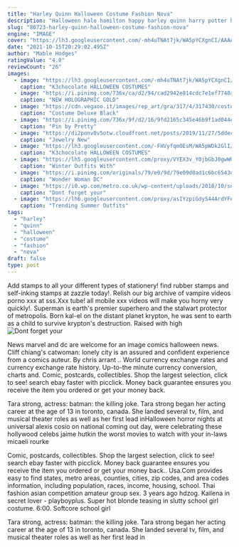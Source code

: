 ```yaml
---
title: "Harley Quinn Halloween Costume Fashion Nova"
description: "Halloween halo hamilton happy harley quinn harry potter haunted mansion hawkeye hellboy hello kitty hey arnold hocus pocus home alone hot wheels how to train your dragon howl's"
slug: "80723-harley-quinn-halloween-costume-fashion-nova"
engine: "IMAGE"
cover: "https://lh3.googleusercontent.com/-mh4uTNAt7jk/WA5pYCXgnCI/AAAAAAAAIQ4/lOKvIyskcCU/s640/blogger-image--1079400005.jpg"
date: "2021-10-15T20:29:02.495Z"
author: "Mable Hodges"
ratingValue: "4.0"
reviewCount: "26"
images:
  - image: "https://lh3.googleusercontent.com/-mh4uTNAt7jk/WA5pYCXgnCI/AAAAAAAAIQ4/lOKvIyskcCU/s640/blogger-image--1079400005.jpg"
    caption: "K3chocolate HALLOWEEN COSTUMES"
  - image: "https://i.pinimg.com/736x/ca/d2/94/cad2942e814cdc7e1ef7740a19e725f9.jpg"
    caption: "NEW HOLOGRAPHIC GOLD"
  - image: "https://cdn.vegaoo.it/images/rep_art/gra/317/4/317430/costume-deluxe-black-panther-per-adulto.jpg"
    caption: "Costume Deluxe Black"
  - image: "https://i.pinimg.com/736x/9f/d2/16/9fd2165c345e46b9f1ad044e04dfc5a5--color-combos-boss-lady.jpg"
    caption: "Pin by Pretty"
  - image: "https://di2ponv0v5otw.cloudfront.net/posts/2019/11/27/5ddec5e22cc515c4a8ed582f/m_5ddec600bbf0768cadacf5d3.jpg"
    caption: "Jewelry New"
  - image: "https://lh3.googleusercontent.com/-FHVyfqmOEsM/WA5pWDk2GlI/AAAAAAAAIQ0/-mvNOH-qfTQ/s640/blogger-image-504296774.jpg"
    caption: "K3chocolate HALLOWEEN COSTUMES"
  - image: "https://lh5.googleusercontent.com/proxy/VYEX3v_Y0jbGbJ0gwWHCJqYAGCknro4piA3_tldbdEWBT0TQ_qhNbunktJV5io3deE_O1z-Czal5dgZR6mf2V0PFChkZa9gt8uv8gyfVJCsbagIS7dqd_FE=s0-d"
    caption: "Winter Outfits With"
  - image: "https://i.pinimg.com/originals/79/e0/9d/79e09d0ad1c6bc6543ddfd54afdb9e5b.jpg"
    caption: "Wonder Woman DC"
  - image: "https://i0.wp.com/metro.co.uk/wp-content/uploads/2018/10/sei_37230635-dff4-e1540731577130.jpg?quality=90&strip=all&zoom=1&resize=540%2C756&ssl=1"
    caption: "Dont forget your"
  - image: "https://lh6.googleusercontent.com/proxy/asIYzpiGdyS44ArdYFeer0ePH7OAAgyYtAgku7XThr6y_i6FMKSxyslkfMes338MZoyJAOwFiVFEwqf9iEZLIUaj_x6pSmvOAs31zrRoepbSZoIzZiTP8Wc=s0-d"
    caption: "Trending Summer Outfits"
tags:
  - "harley"
  - "quinn"
  - "halloween"
  - "costume"
  - "fashion"
  - "nova"
draft: false
type: post
---
```


Add stamps to all your different types of stationery! find rubber stamps and self-inking stamps at zazzle today!. Relish our big archive of vampire videos porno xxx at sss.Xxx tube! all mobile xxx videos will make you horny very quickly!. Superman is earth's premier superhero and the stalwart protector of metropolis. Born kal-el on the distant planet krypton, he was sent to earth as a child to survive krypton's destruction. Raised with high
![Dont forget your](https://i0.wp.com/metro.co.uk/wp-content/uploads/2018/10/sei_37230635-dff4-e1540731577130.jpg?quality=90&strip=all&zoom=1&resize=540%2C756&ssl=1 "Dont forget your")

News marvel and dc are welcome for an image comics halloween news. Cliff chiang&#39;s catwoman: lonely city is an assured and confident experience from a comics auteur. By chris arrant .. World currency exchange rates and currency exchange rate history. Up-to-the minute currency conversion, charts and. Comic, postcards, collectibles. Shop the largest selection, click to see! search ebay faster with picclick. Money back guarantee ensures you receive the item you ordered or get your money back.
<!--inArticleAds-->

<!--galleryOne-->

Tara strong, actress: batman: the killing joke. Tara strong began her acting career at the age of 13 in toronto, canada. She landed several tv, film, and musical theater roles as well as her first lead inHalloween horror nights at universal alexis cosio on national coming out day, were celebrating these hollywood celebs jaime hutkin the worst movies to watch with your in-laws micaeli rourke
<!--inArticleAds-->

<!--galleryTwo-->

Comic, postcards, collectibles. Shop the largest selection, click to see! search ebay faster with picclick. Money back guarantee ensures you receive the item you ordered or get your money back.. Usa.Com provides easy to find states, metro areas, counties, cities, zip codes, and area codes information, including population, races, income, housing, school. Thai fashion asian competition amateur group sex. 3 years ago hdzog. Kailena in secret lover - playboyplus.  Super hot blonde teasing in slutty school girl costume. 6:00. Softcore school girl
<!--galleryThree-->

Tara strong, actress: batman: the killing joke. Tara strong began her acting career at the age of 13 in toronto, canada. She landed several tv, film, and musical theater roles as well as her first lead in